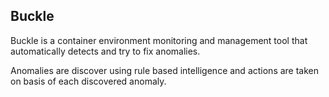 ## Buckle

Buckle is a container environment monitoring and management tool that automatically detects and try to fix anomalies.

Anomalies are discover using rule based intelligence and actions are taken on basis of each discovered anomaly.
